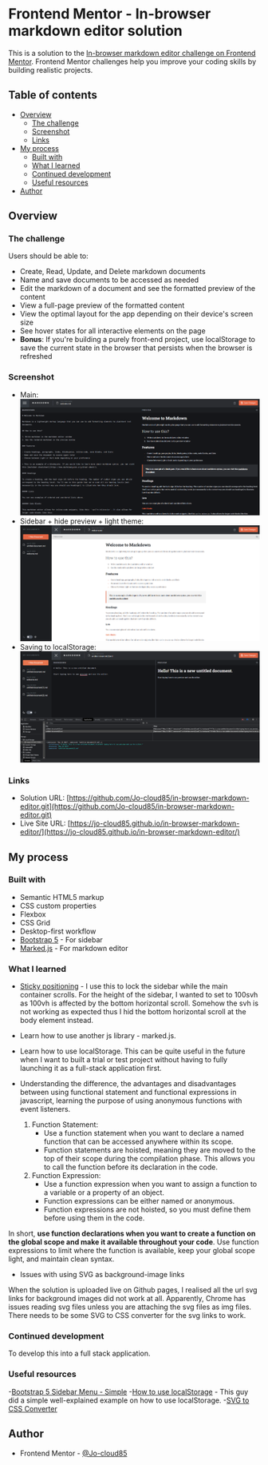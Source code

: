 # Frontend Mentor - In-browser markdown editor solution

This is a solution to the [In-browser markdown editor challenge on Frontend Mentor](https://www.frontendmentor.io/challenges/inbrowser-markdown-editor-r16TrrQX9). Frontend Mentor challenges help you improve your coding skills by building realistic projects.

## Table of contents

-   [Overview](#overview)
    -   [The challenge](#the-challenge)
    -   [Screenshot](#screenshot)
    -   [Links](#links)
-   [My process](#my-process)
    -   [Built with](#built-with)
    -   [What I learned](#what-i-learned)
    -   [Continued development](#continued-development)
    -   [Useful resources](#useful-resources)
-   [Author](#author)

## Overview

### The challenge

Users should be able to:

-   Create, Read, Update, and Delete markdown documents
-   Name and save documents to be accessed as needed
-   Edit the markdown of a document and see the formatted preview of the content
-   View a full-page preview of the formatted content
-   View the optimal layout for the app depending on their device's screen size
-   See hover states for all interactive elements on the page
-   **Bonus**: If you're building a purely front-end project, use localStorage to save the current state in the browser that persists when the browser is refreshed

### Screenshot

-   Main: ![./public/screenshots/main.png](/public/screenshots/main.png)
-   Sidebar + hide preview + light theme: ![./public/screenshots/sidebar%20%2B%20hide_markdown.png](./public/screenshots/sidebar%20%2B%20hide_markdown.png)
-   Saving to localStorage: ![./public/screenshots/saving_to_localStorage.png](./public/screenshots/saving_to_localStorage.png)

### Links

-   Solution URL: [https://github.com/Jo-cloud85/in-browser-markdown-editor.git](https://github.com/Jo-cloud85/in-browser-markdown-editor.git)
-   Live Site URL: [https://jo-cloud85.github.io/in-browser-markdown-editor/](https://jo-cloud85.github.io/in-browser-markdown-editor/)

## My process

### Built with

-   Semantic HTML5 markup
-   CSS custom properties
-   Flexbox
-   CSS Grid
-   Desktop-first workflow
-   [Bootstrap 5](https://getbootstrap.com/docs/5.3/getting-started/introduction/) - For sidebar
-   [Marked.js](https://marked.js.org/using_advanced) - For markdown editor

### What I learned

-   [Sticky positioning](https://developer.mozilla.org/en-US/docs/Web/CSS/position#sticky_positioning) - I use this to lock the sidebar while the main container scrolls. For the height of the sidebar, I wanted to set to 100svh as 100vh is affected by the bottom horizontal scroll. Somehow the svh is not working as expected thus I hid the bottom horizontal scroll at the body element instead.

-   Learn how to use another js library - marked.js.

-   Learn how to use localStorage. This can be quite useful in the future when I want to built a trial or test project without having to fully launching it as a full-stack application first.

-   Understanding the difference, the advantages and disadvantages between using functional statement and functional expressions in javascript, learning the purpose of using anonymous functions with event listeners.
    1. Function Statement:
        - Use a function statement when you want to declare a named function that can be accessed anywhere within its scope.
        - Function statements are hoisted, meaning they are moved to the top of their scope during the compilation phase. This allows you to call the function before its declaration in the code.
    2. Function Expression:
        - Use a function expression when you want to assign a function to a variable or a property of an object.
        - Function expressions can be either named or anonymous.
        - Function expressions are not hoisted, so you must define them before using them in the code.

In short, **use function declarations when you want to create a function on the global scope and make it available throughout your code**. Use function expressions to limit where the function is available, keep your global scope light, and maintain clean syntax.

-   Issues with using SVG as background-image links

When the solution is uploaded live on Github pages, I realised all the url svg links for background images did not work at all. Apparently, Chrome has issues reading svg files unless you are attaching the svg files as img files. There needs to be some SVG to CSS converter for the svg links to work.

### Continued development

To develop this into a full stack application.

### Useful resources

-[Bootstrap 5 Sidebar Menu - Simple](https://www.codeply.com/p/LXYndDByBf) -[How to use localStorage](https://www.section.io/engineering-education/how-to-use-localstorage-with-javascript/) - This guy did a simple well-explained example on how to use localStorage. -[SVG to CSS Converter](https://www.svgbackgrounds.com/tools/svg-to-css/)

## Author

-   Frontend Mentor - [@Jo-cloud85](https://www.frontendmentor.io/profile/Jo-cloud85)
